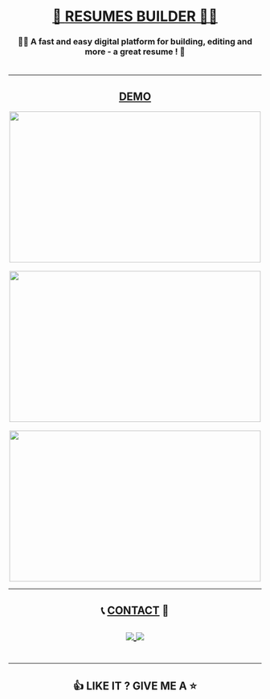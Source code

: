 <h1 align="center"><a href="https://resumes-builder.web.app"> 📝 <ins>RESUMES BUILDER</ins> 👷‍♂️ </a> </h1>

<h3 align="center"> 🏃‍♂️ A fast and easy digital platform for building, editing and more - a great resume ! 💯
  
<br />
<br />

</h3>

<hr />

<h2 align="center"><ins>DEMO</ins></h2>

<p align="center">
 
<img align="center" width="500" height="300" src="https://github.com/urlsab/cv-app-master/assets/77020927/f829175f-b5ae-4713-9a9a-f420c0c2d852"/>
<br />
<br />
<img align="center" width="500" height="300" src="https://github.com/urlsab/cv-app-master/assets/77020927/dfa2ca1a-5cc3-4d00-8bdc-5162c228cdbc"/>
<br />
<br />
<img align="center" width="500" height="300" src="https://github.com/urlsab/cv-app-master/assets/77020927/58502125-69a1-4034-ae9f-bf19c0adfe0a"/>

</p>

<hr />

<h2 align="center">📞 <ins>CONTACT</ins> 📧

<br />
<br />

   <a align="center" href="mailto:yairsabag213@gmail.com">
      <img align="center"  src="https://skillicons.dev/icons?i=gmail"/>
 </a>
 
  <a href="https://linkedin.com/in/uriel-sabag">
     <img align="center"  src="https://skillicons.dev/icons?i=linkedin"/>
  </a>

  <br />
  <br />
 
</h2>

<hr />

<h2 align="center"> 👍 LIKE IT ? GIVE ME A ⭐</h2>
